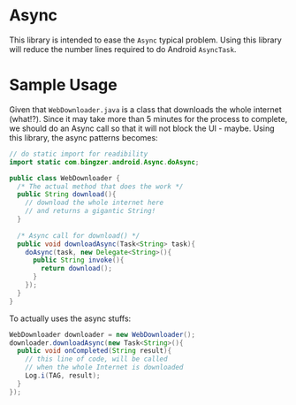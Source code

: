 # Async
This library is intended to ease the `Async` typical problem. Using this library will reduce the number lines required to do Android `AsyncTask`.

# Sample Usage
Given that `WebDownloader.java` is a class that downloads the whole internet (what!?). Since it may take more than 5 minutes for the process to complete, we should do an Async call so that it will not block the UI - maybe. Using this library, the async patterns becomes:
``` java
// do static import for readibility
import static com.bingzer.android.Async.doAsync;

public class WebDownloader {
  /* The actual method that does the work */
  public String download(){
    // download the whole internet here
    // and returns a gigantic String!
  }
  
  /* Async call for download() */ 
  public void downloadAsync(Task<String> task){
    doAsync(task, new Delegate<String>(){
      public String invoke(){
        return download();
      }
    });
  }
}
```

To actually uses the async stuffs:
``` java
WebDownloader downloader = new WebDownloader();
downloader.downloadAsync(new Task<String>(){
  public void onCompleted(String result){
    // this line of code, will be called
    // when the whole Internet is downloaded
    Log.i(TAG, result);
  }
});
```
